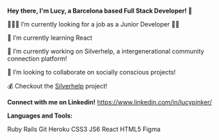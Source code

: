 **Hey there, I'm Lucy, a Barcelona based Full Stack Developer! 👋**


👨🏼‍💻 I’m currently looking for a job as a Junior Developer 👋🏼 

🌱 I’m currently learning React

🔭 I’m currently working on Silverhelp, a intergenerational community connection platform!

👯 I’m looking to collaborate on socially conscious projects!

💰 Checkout the [Silverhelp](http://www.silverhelp.me/) project!

**Connect with me on Linkedin!**
https://www.linkedin.com/in/lucypinker/

**Languages and Tools:**

Ruby
Rails
Git
Heroku
CSS3
JS6
React
HTML5
Figma


